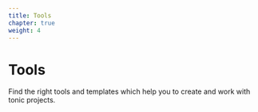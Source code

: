 ```yaml
---
title: Tools
chapter: true
weight: 4
---
```


# Tools

Find the right tools and templates which help you to create and work with tonic projects.
